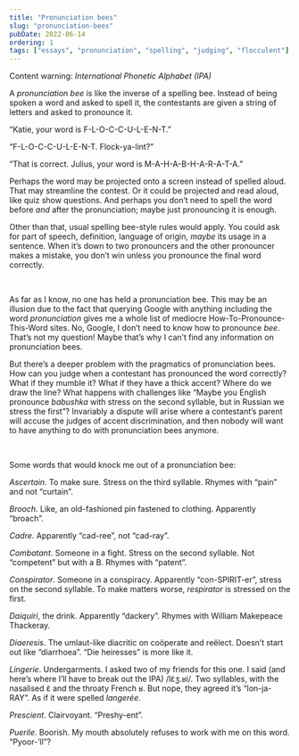 ```yaml
---
title: "Pronunciation bees"
slug: "pronunciation-bees"
pubDate: 2022-06-14
ordering: 1
tags: ["essays", "pronunciation", "spelling", "judging", "flocculent"]
---
```


<div class="content-warning">
<span class="small-caps">Content warning</span>: <i>International Phonetic Alphabet (IPA)</i>
</div>

<span class="small-caps">A <i>pronunciation bee</i></span> is like the inverse of a spelling bee. Instead of being spoken a word and asked to spell it, the contestants are given a string of letters and asked to pronounce it.

“Katie, your word is F-L-O-C-C-U-L-E-N-T.”

“F-L-O-C-C-U-L-E-N-T. Flock-ya-lint?”

“That is correct. Julius, your word is M-A-H-A-B-H-A-R-A-T-A.”

Perhaps the word may be projected onto a screen instead of spelled aloud. That may streamline the contest. Or it could be projected and read aloud, like quiz show questions. And perhaps you don’t need to spell the word before _and_ after the pronunciation; maybe just pronouncing it is enough.

Other than that, usual spelling bee-style rules would apply. You could ask for part of speech, definition, language of origin, _maybe_ its usage in a sentence. When it’s down to two pronouncers and the other pronouncer makes a mistake, you don’t win unless you pronounce the final word correctly.

<br />

As far as I know, no one has held a pronunciation bee. This may be an illusion due to the fact that querying Google with anything including the word _pronunciation_ gives me a whole list of mediocre How-To-Pronounce-This-Word sites. No, Google, I don’t need to know how to pronounce _bee_. That’s not my question! Maybe that’s why I can’t find any information on pronunciation bees.

But there’s a deeper problem with the pragmatics of pronunciation bees. How can you judge when a contestant has pronounced the word correctly? What if they mumble it? What if they have a thick accent? Where do we draw the line? What happens with challenges like “Maybe you English pronounce _babushka_ with stress on the second syllable, but in Russian we stress the first”? Invariably a dispute will arise where a contestant’s parent will accuse the judges of accent discrimination, and then nobody will want to have anything to do with pronunciation bees anymore.

<br />

Some words that would knock me out of a pronunciation bee:

_Ascertain_. To make sure. Stress on the third syllable. Rhymes with “pain” and not “curtain”.

_Brooch_. Like, an old-fashioned pin fastened to clothing. Apparently “broach”.

_Cadre_. Apparently “cad-ree”, not “cad-ray”.

_Combatant_. Someone in a fight. Stress on the second syllable. Not “competent” but with a B. Rhymes with “patent”.

_Conspirator_. Someone in a conspiracy. Apparently “con-SPIRIT-er”, stress on the second syllable. To make matters worse, 
_respirator_ is stressed on the first.

_Daiquiri_, the drink. Apparently “dackery”. Rhymes with William Makepeace Thackeray.

_Diaeresis_. The umlaut-like diacritic on coöperate and reëlect. Doesn’t start out like “diarrhoea”. “Die heiresses” is more like it.

_Lingerie_. Undergarments. I asked two of my friends for this one. I said (and here’s where I’ll have to break out the IPA) <span class="ipa">/lɛ̃ʒ.ʁi/</span>. Two syllables, with the nasalised <span class="ipa">ɛ̃</span> and the throaty French <span class="ipa">ʁ</span>. But nope, they agreed it’s “lon-ja-RAY”. As if it were spelled _langerée_.

_Prescient_. Clairvoyant. “Preshy-ent”.

_Puerile_. Boorish. My mouth absolutely refuses to work with me on this word. “Pyoor-’ll”?